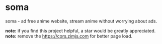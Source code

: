 # soma
soma - ad free anime website, stream anime without worrying about ads.

**note:** if you find this project helpful, a star would be greatly appreciated. 
**note:** remove the https://cors.zimjs.com for better page load. 
